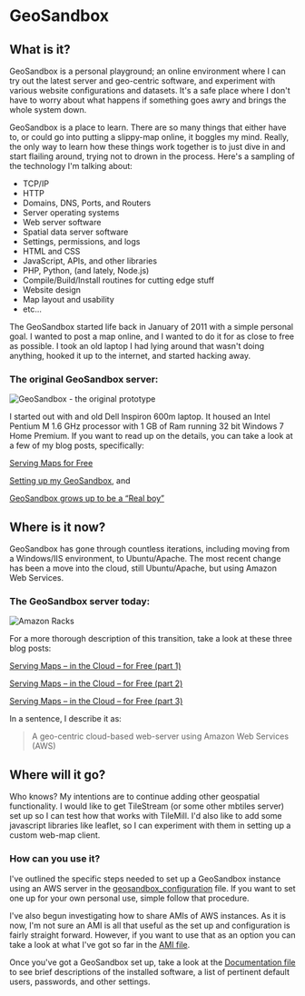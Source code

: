 GeoSandbox
==========

What is it?
-----------

GeoSandbox is a personal playground; an online environment where I can try out the latest server and geo-centric software, and experiment with various website configurations and datasets. It's a safe place where I don't have to worry about what happens if something goes awry and brings the whole system down.

GeoSandbox is a place to learn. There are so many things that either have to, or could go into putting a slippy-map online, it boggles my mind. Really, the only way to learn how these things work together is to just dive in and start flailing around, trying not to drown in the process. Here's a sampling of the technology I'm talking about:

- TCP/IP
- HTTP
- Domains, DNS, Ports, and Routers
- Server operating systems
- Web server software
- Spatial data server software
- Settings, permissions, and logs
- HTML and CSS
- JavaScript, APIs, and other libraries
- PHP, Python, (and lately, Node.js)
- Compile/Build/Install routines for cutting edge stuff
- Website design
- Map layout and usability
- etc...


The GeoSandbox started life back in January of 2011 with a simple personal goal. I wanted to post a map online, and I wanted to do it for as close to free as possible. I took an old laptop I had lying around that wasn't doing anything, hooked it up to the internet, and started hacking away.

### The original GeoSandbox server: ###

![GeoSandbox - the original prototype](http://www.geosandbox.com/img/GeoSandbox_Original.jpg)

I started out with and old Dell Inspiron 600m laptop. It housed an Intel Pentium M 1.6 GHz processor with 1 GB of Ram running 32 bit Windows 7 Home Premium. If you want to read up on the details, you can take a look at a few of my blog posts, specifically:


[Serving Maps for Free](http://www.donmeltz.com/serving-maps-for-free/)

[Setting up my GeoSandbox](http://www.donmeltz.com/setting-up-my-geosandbox/), and

[GeoSandbox grows up to be a “Real boy”](http://www.donmeltz.com/geosandbox-grows-up-to-be-a-real-boy/)

Where is it now?
----------------

GeoSandbox has gone through countless iterations, including moving from a Windows/IIS environment, to Ubuntu/Apache. The most recent change has been a move into the cloud, still Ubuntu/Apache, but using Amazon Web Services.

### The GeoSandbox server today: ###

![Amazon Racks](http://www.geosandbox.com/img/amazon-racks.jpg)

For a more thorough description of this transition, take a look at these three blog posts:


[Serving Maps – in the Cloud – for Free (part 1)](http://donmeltz.com/blog/serving-maps-in-the-cloud-for-free-part-1/)

[Serving Maps – in the Cloud – for Free (part 2)](http://donmeltz.com/blog/serving-maps-in-the-cloud-for-free-part-2/)

[Serving Maps – in the Cloud – for Free (part 3)](http://donmeltz.com/blog/serving-maps-in-the-cloud-for-free-part-3/)

In a sentence, I describe it as:

> A geo-centric cloud-based web-server using Amazon Web Services (AWS) 

Where will it go? 
------------------

Who knows? My intentions are to continue adding other geospatial functionality. I would like to get TileStream (or some other mbtiles server) set up so I can test how that works with TileMill. I'd also like to add some javascript libraries like leaflet, so I can experiment with them in setting up a custom web-map client.

### How can you use it? ###

I've outlined the specific steps needed to set up a GeoSandbox instance using an AWS server in the [geosandbox_configuration](https://github.com/donmeltz/GeoSandbox/blob/master/geosandbox_configuration.md) file. If you want to set one up for your own personal use, simple follow that procedure.

I've also begun investigating how to share AMIs of AWS instances. As it is now, I'm not sure an AMI is all that useful as the set up and configuration is fairly straight forward. However, if you want to use that as an option you can take a look at what I've got so far in the [AMI file](https://github.com/donmeltz/GeoSandbox/blob/master/AMI.md).

Once you've got a GeoSandbox set up, take a look at the [Documentation file](https://github.com/donmeltz/GeoSandbox/blob/master/documentation.md) to see brief descriptions of the installed software, a list of pertinent default users, passwords, and other settings. 